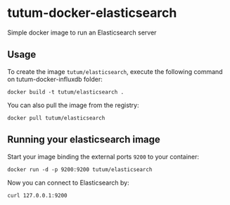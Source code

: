 tutum-docker-elasticsearch
==========================

Simple docker image to run an Elasticsearch server


Usage
-----

To create the image `tutum/elasticsearch`, execute the following command on tutum-docker-influxdb folder:

    docker build -t tutum/elasticsearch .

You can also pull the image from the registry:
    
    docker pull tutum/elasticsearch


Running your elasticsearch image
--------------------------------

Start your image binding the external ports `9200` to your container:
    
    docker run -d -p 9200:9200 tutum/elasticsearch

Now you can connect to Elasticsearch by:

    curl 127.0.0.1:9200

